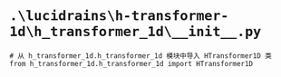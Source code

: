 # `.\lucidrains\h-transformer-1d\h_transformer_1d\__init__.py`

```
# 从 h_transformer_1d.h_transformer_1d 模块中导入 HTransformer1D 类
from h_transformer_1d.h_transformer_1d import HTransformer1D
```